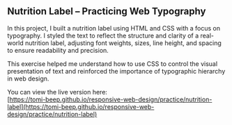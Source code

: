 ## Nutrition Label – Practicing Web Typography

In this project, I built a nutrition label using HTML and CSS with a focus on typography. I styled the text to reflect the structure and clarity of a real-world nutrition label, adjusting font weights, sizes, line height, and spacing to ensure readability and precision.

This exercise helped me understand how to use CSS to control the visual presentation of text and reinforced the importance of typographic hierarchy in web design.

You can view the live version here:  
[https://tomi-beep.github.io/responsive-web-design/practice/nutrition-label](https://tomi-beep.github.io/responsive-web-design/practice/nutrition-label)
